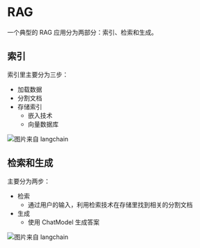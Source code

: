 # RAG

一个典型的 RAG 应用分为两部分：索引、检索和生成。

## 索引
索引里主要分为三步：
- 加载数据
- 分割文档
- 存储索引
  - 嵌入技术
  - 向量数据库

![图片来自 langchain](https://python.langchain.com/v0.2/assets/images/rag_indexing-8160f90a90a33253d0154659cf7d453f.png)

## 检索和生成
主要分为两步：
- 检索
  - 通过用户的输入，利用检索技术在存储里找到相关的分割文档
- 生成
  - 使用 ChatModel 生成答案

![图片来自 langchain](https://python.langchain.com/v0.2/assets/images/rag_retrieval_generation-1046a4668d6bb08786ef73c56d4f228a.png)
